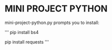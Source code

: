 # MINI PROJECT PYTHON

mini-project-python.py prompts you to install:

'''
pip install bs4

pip install requests
'''
